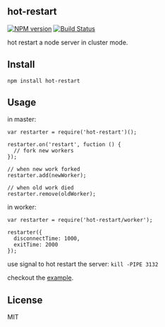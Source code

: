 hot-restart
------------

[![NPM version](https://badge.fury.io/js/hot-restart.svg)](http://badge.fury.io/js/hot-restart)
[![Build Status](https://travis-ci.org/node-modules/hot-restart.svg?branch=master)](https://travis-ci.org/node-modules/hot-restart)

hot restart a node server in cluster mode.

## Install

```
npm install hot-restart
```

## Usage

in master:

```
var restarter = require('hot-restart')();

restarter.on('restart', fuction () {
  // fork new workers
});

// when new work forked
restarter.add(newWorker);

// when old work died
restarter.remove(oldWorker);
```

in worker:

```
var restarter = require('hot-restart/worker');

restarter({
  disconnectTime: 1000,
  exitTime: 2000
});
```

use signal to hot restart the server: `kill -PIPE 3132`

checkout the [example](example).

## License

MIT
